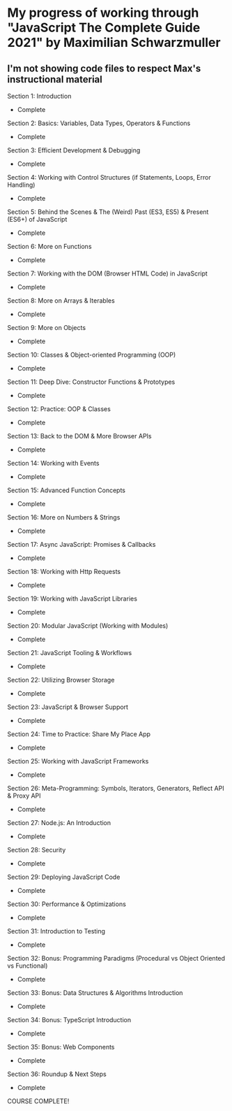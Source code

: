 # My progress of working through "JavaScript The Complete Guide 2021" by Maximilian Schwarzmuller

## I'm not showing code files to respect Max's instructional material

Section 1: Introduction
- Complete

Section 2: Basics: Variables, Data Types, Operators & Functions
- Complete

Section 3: Efficient Development & Debugging
- Complete

Section 4: Working with Control Structures (if Statements, Loops, Error Handling)
- Complete

Section 5: Behind the Scenes & The (Weird) Past (ES3, ES5) & Present (ES6+) of JavaScript
- Complete

Section 6: More on Functions
- Complete

Section 7: Working with the DOM (Browser HTML Code) in JavaScript
- Complete

Section 8: More on Arrays & Iterables
- Complete

Section 9: More on Objects
- Complete

Section 10: Classes & Object-oriented Programming (OOP)
- Complete

Section 11: Deep Dive: Constructor Functions & Prototypes
- Complete

Section 12: Practice: OOP & Classes
- Complete

Section 13: Back to the DOM & More Browser APIs
- Complete

Section 14: Working with Events
- Complete

Section 15: Advanced Function Concepts
- Complete

Section 16: More on Numbers & Strings
- Complete

Section 17: Async JavaScript: Promises & Callbacks
- Complete

Section 18: Working with Http Requests
- Complete

Section 19: Working with JavaScript Libraries
- Complete

Section 20: Modular JavaScript (Working with Modules)
- Complete

Section 21: JavaScript Tooling & Workflows
- Complete

Section 22: Utilizing Browser Storage
- Complete

Section 23: JavaScript & Browser Support
- Complete

Section 24: Time to Practice: Share My Place App
- Complete

Section 25: Working with JavaScript Frameworks
- Complete

Section 26: Meta-Programming: Symbols, Iterators, Generators, Reflect API & Proxy API
- Complete

Section 27: Node.js: An Introduction
- Complete

Section 28: Security
- Complete

Section 29: Deploying JavaScript Code
- Complete

Section 30: Performance & Optimizations
- Complete

Section 31: Introduction to Testing
- Complete

Section 32: Bonus: Programming Paradigms (Procedural vs Object Oriented vs Functional)
- Complete

Section 33: Bonus: Data Structures & Algorithms Introduction
- Complete

Section 34: Bonus: TypeScript Introduction
- Complete

Section 35: Bonus: Web Components
- Complete

Section 36: Roundup & Next Steps
- Complete

COURSE COMPLETE!